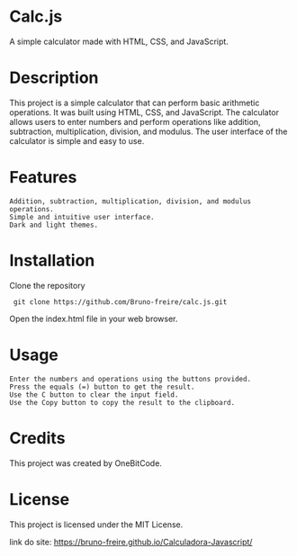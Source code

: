 # Calc.js

A simple calculator made with HTML, CSS, and JavaScript.

# Description

This project is a simple calculator that can perform basic arithmetic operations. It was built using HTML, CSS, and JavaScript. The calculator allows users to enter numbers and perform operations like addition, subtraction, multiplication, division, and modulus. The user interface of the calculator is simple and easy to use.

# Features

    Addition, subtraction, multiplication, division, and modulus operations.
    Simple and intuitive user interface.
    Dark and light themes.

# Installation

   Clone the repository

     git clone https://github.com/Bruno-freire/calc.js.git

   Open the index.html file in your web browser.

# Usage

    Enter the numbers and operations using the buttons provided.
    Press the equals (=) button to get the result.
    Use the C button to clear the input field.
    Use the Copy button to copy the result to the clipboard.

# Credits

This project was created by OneBitCode.

# License

This project is licensed under the MIT License.

link do site: https://bruno-freire.github.io/Calculadora-Javascript/
